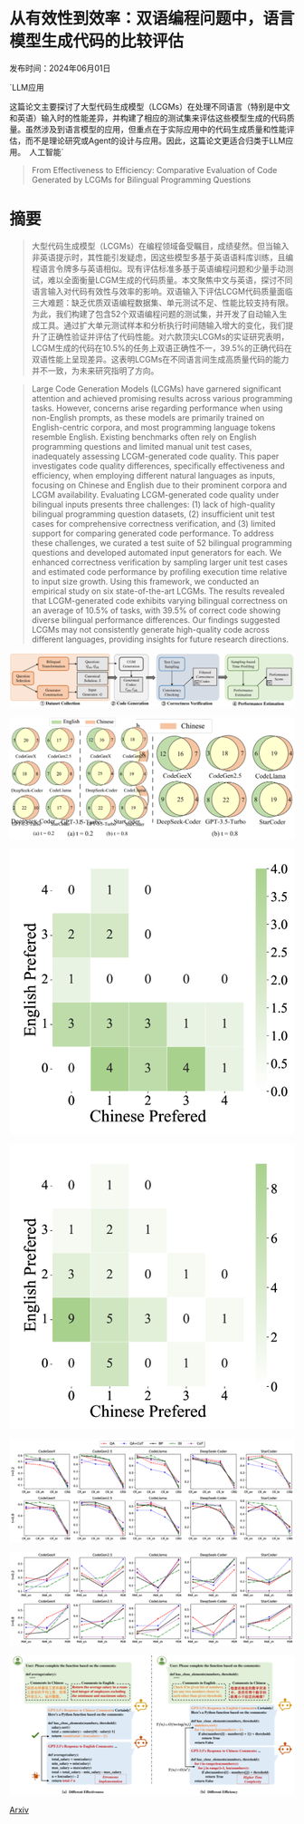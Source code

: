 # 从有效性到效率：双语编程问题中，语言模型生成代码的比较评估

发布时间：2024年06月01日

`LLM应用

这篇论文主要探讨了大型代码生成模型（LCGMs）在处理不同语言（特别是中文和英语）输入时的性能差异，并构建了相应的测试集来评估这些模型生成的代码质量。虽然涉及到语言模型的应用，但重点在于实际应用中的代码生成质量和性能评估，而不是理论研究或Agent的设计与应用。因此，这篇论文更适合归类于LLM应用。` `人工智能`

> From Effectiveness to Efficiency: Comparative Evaluation of Code Generated by LCGMs for Bilingual Programming Questions

# 摘要

> 大型代码生成模型（LCGMs）在编程领域备受瞩目，成绩斐然。但当输入非英语提示时，其性能引发疑虑，因这些模型多基于英语语料库训练，且编程语言令牌多与英语相似。现有评估标准多基于英语编程问题和少量手动测试，难以全面衡量LCGM生成的代码质量。本文聚焦中文与英语，探讨不同语言输入对代码有效性与效率的影响。双语输入下评估LCGM代码质量面临三大难题：缺乏优质双语编程数据集、单元测试不足、性能比较支持有限。为此，我们构建了包含52个双语编程问题的测试集，并开发了自动输入生成工具。通过扩大单元测试样本和分析执行时间随输入增大的变化，我们提升了正确性验证并评估了代码性能。对六款顶尖LCGMs的实证研究表明，LCGM生成的代码在10.5%的任务上双语正确性不一，39.5%的正确代码在双语性能上呈现差异。这表明LCGMs在不同语言间生成高质量代码的能力并不一致，为未来研究指明了方向。

> Large Code Generation Models (LCGMs) have garnered significant attention and achieved promising results across various programming tasks. However, concerns arise regarding performance when using non-English prompts, as these models are primarily trained on English-centric corpora, and most programming language tokens resemble English. Existing benchmarks often rely on English programming questions and limited manual unit test cases, inadequately assessing LCGM-generated code quality. This paper investigates code quality differences, specifically effectiveness and efficiency, when employing different natural languages as inputs, focusing on Chinese and English due to their prominent corpora and LCGM availability. Evaluating LCGM-generated code quality under bilingual inputs presents three challenges: (1) lack of high-quality bilingual programming question datasets, (2) insufficient unit test cases for comprehensive correctness verification, and (3) limited support for comparing generated code performance. To address these challenges, we curated a test suite of 52 bilingual programming questions and developed automated input generators for each. We enhanced correctness verification by sampling larger unit test cases and estimated code performance by profiling execution time relative to input size growth. Using this framework, we conducted an empirical study on six state-of-the-art LCGMs. The results revealed that LCGM-generated code exhibits varying bilingual correctness on an average of 10.5% of tasks, with 39.5% of correct code showing diverse bilingual performance differences. Our findings suggested LCGMs may not consistently generate high-quality code across different languages, providing insights for future research directions.

![从有效性到效率：双语编程问题中，语言模型生成代码的比较评估](../../../paper_images/2406.00602/x1.png)

![从有效性到效率：双语编程问题中，语言模型生成代码的比较评估](../../../paper_images/2406.00602/x2.png)

![从有效性到效率：双语编程问题中，语言模型生成代码的比较评估](../../../paper_images/2406.00602/x3.png)

![从有效性到效率：双语编程问题中，语言模型生成代码的比较评估](../../../paper_images/2406.00602/x4.png)

![从有效性到效率：双语编程问题中，语言模型生成代码的比较评估](../../../paper_images/2406.00602/x5.png)

![从有效性到效率：双语编程问题中，语言模型生成代码的比较评估](../../../paper_images/2406.00602/x6.png)

![从有效性到效率：双语编程问题中，语言模型生成代码的比较评估](../../../paper_images/2406.00602/x7.png)

[Arxiv](https://arxiv.org/abs/2406.00602)